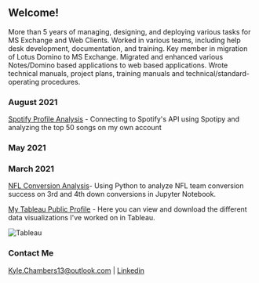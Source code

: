 ## Welcome!
More than 5 years of managing, designing, and deploying various tasks for MS Exchange and Web Clients. Worked in various teams, including help desk development, documentation, and training. Key member in migration of Lotus Domino to MS Exchange. Migrated and enhanced various Notes/Domino based applications to web based applications. Wrote technical manuals, project plans, training manuals and technical/standard-operating procedures.



### August 2021
[Spotify Profile Analysis](https://github.com/myfriendkmc/spotify) - Connecting to Spotify's API using Spotipy and analyzing the top 50 songs on my own account

### May 2021


### March 2021
[NFL Conversion Analysis](https://github.com/MyFriendKMC/Conversions/blob/master/NFL_conversions.ipynb)- Using Python to analyze NFL team conversion success on 3rd and 4th down conversions in Jupyter Notebook.


  




[My Tableau Public Profile](https://public.tableau.com/profile/kyle.chambers) - Here you can view and download the different data visualizations I've worked on in Tableau. 

![Tableau](https://user-images.githubusercontent.com/47094499/75715926-3f027280-5c9c-11ea-9133-5c292a5d9a84.png)


### Contact Me
[Kyle.Chambers13@outlook.com](mailto:kyle.chambers13@outlook.com) | 
[Linkedin](https://www.linkedin.com/in/kylemchambers/)
